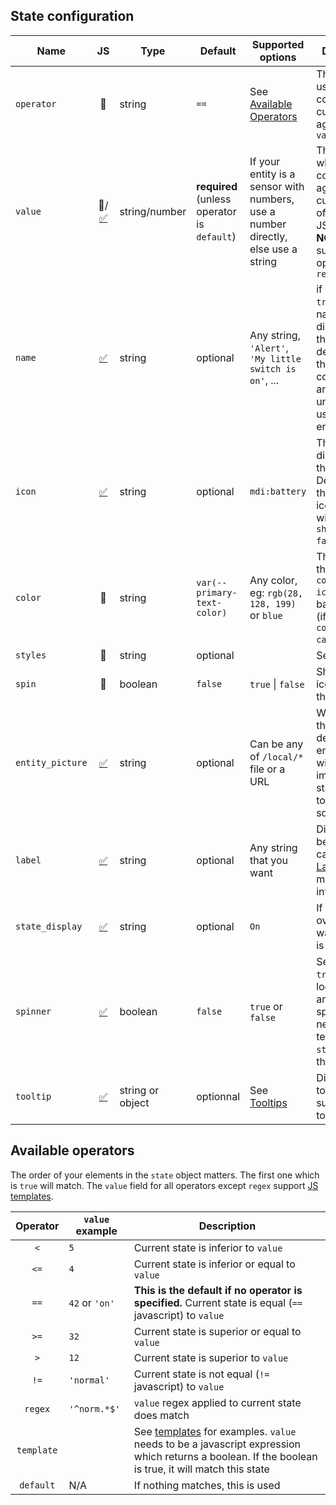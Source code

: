 ## State configuration

| Name | JS | Type | Default | Supported options | Description |
| --- | :-: | --- | --- | --- | --- |
| `operator` | :no_entry_sign: | string | `==` | See [Available Operators](#available-operators) | The operator used to compare the current state against the `value` |
| `value` | :no_entry_sign:/[:white_check_mark:](../advanced/js-templates.md) | string/number | **required** (unless operator is `default`) | If your entity is a sensor with numbers, use a number directly, else use a string | The value which will be compared against the current state of the entity. JS template is **NOT** supported if operator is `regex` |
| `name` | [:white_check_mark:](../advanced/js-templates.md) | string | optional | Any string, `'Alert'`, `'My little switch is on'`, ... | if `show_name` is `true`, the name to display for this state. If defined uses the general config `name` and if undefined uses the entity name. |
| `icon` | [:white_check_mark:](../advanced/js-templates.md) | string | optional | `mdi:battery` | The icon to display for this state - Defaults to the entity icon. Hide with `show_icon: false`. |
| `color` | :no_entry_sign: | string | `var(--primary-text-color)` | Any color, eg: `rgb(28, 128, 199)` or `blue` | The color of the icon (if `color_type: icon`) or the background (if `color_type: card`) |
| `styles` | :no_entry_sign: | string | optional |  | See [styles](../advanced/styling.md) |
| `spin` | :no_entry_sign: | boolean | `false` | `true` \| `false` | Should the icon spin for this state? |
| `entity_picture` | [:white_check_mark:](../advanced/js-templates.md) | string | optional | Can be any of `/local/*` file or a URL | Will override the icon/the default entity_picture with your own image for this state. Best is to use a square image. |
| `label` | [:white_check_mark:](../advanced/js-templates.md) | string | optional | Any string that you want | Display a label below the card. See [Layouts](../advanced/layout.md) for more information. |
| `state_display` | [:white_check_mark:](../advanced/js-templates.md) | string | optional | `On` | If defined, override the way the state is displayed. |
| `spinner` | [:white_check_mark:](../advanced/js-templates.md) | boolean | `false` | `true` or `false` | See [spinner](../advanced/spinner.md). If `true`, it will lock the card and display a spinner. You'll need to use a template or `state` to make this variable. |
| `tooltip` | [:white_check_mark:](../advanced/js-templates.md) | string or object | optionnal | See [Tooltips](./tooltip.md) | Display a tooltip. (Not supported on touchscreens) |

## Available operators

The order of your elements in the `state` object matters. The first one which is `true` will match. The `value` field for all operators except `regex` support [JS templates](../advanced/js-templates.md).

| Operator | `value` example | Description |
| :-: | --- | --- |
| `<` | `5` | Current state is inferior to `value` |
| `<=` | `4` | Current state is inferior or equal to `value` |
| `==` | `42` or `'on'` | **This is the default if no operator is specified.** Current state is equal (`==` javascript) to `value` |
| `>=` | `32` | Current state is superior or equal to `value` |
| `>` | `12` | Current state is superior to `value` |
| `!=` | `'normal'` | Current state is not equal (`!=` javascript) to `value` |
| `regex` | `'^norm.*$'` | `value` regex applied to current state does match |
| `template` |  | See [templates](../advanced/js-templates.md) for examples. `value` needs to be a javascript expression which returns a boolean. If the boolean is true, it will match this state |
| `default` | N/A | If nothing matches, this is used |
